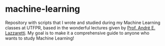 # machine-learning
Repository with scripts that I wrote and studied during my Machine Learning classes at UTFPR, based in the wonderful lectures given by [Prof. André E. Lazzaretti](https://sites.google.com/site/andrelazzaretti/). 
My goal is to make it a comprehensive guide to anyone who wants to study Machine Learning!
